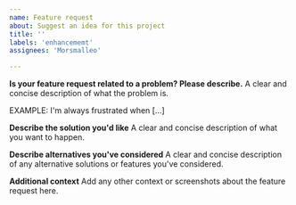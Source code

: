 ```yaml
---
name: Feature request
about: Suggest an idea for this project
title: ''
labels: 'enhancememt'
assignees: 'Morsmalleo'

---
```


**Is your feature request related to a problem? Please describe.**
A clear and concise description of what the problem is. 


EXAMPLE: I'm always frustrated when [...]

**Describe the solution you'd like**
A clear and concise description of what you want to happen.

**Describe alternatives you've considered**
A clear and concise description of any alternative solutions or features you've considered.

**Additional context**
Add any other context or screenshots about the feature request here.
